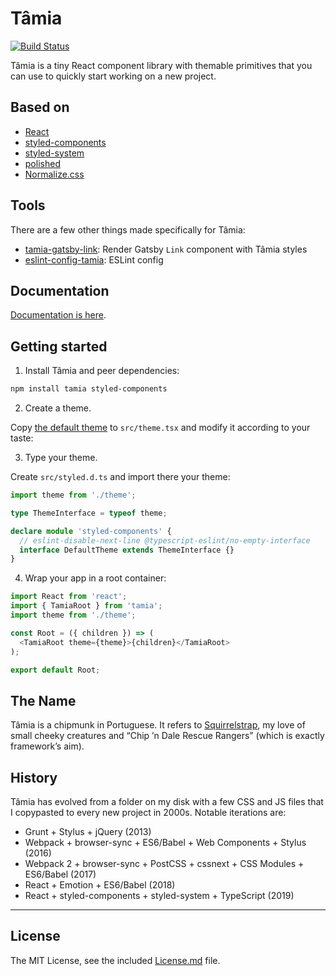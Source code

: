 # Tâmia

[![Build Status](https://travis-ci.org/tamiadev/tamia.png)](https://travis-ci.org/tamiadev/tamia)

Tâmia is a tiny React component library with themable primitives that you can use to quickly start working on a new project.

## Based on

- [React](https://reactjs.org/)
- [styled-components](https://www.styled-components.com/)
- [styled-system](https://styled-system.com/)
- [polished](https://polished.js.org/)
- [Normalize.css](https://necolas.github.io/normalize.css/)

## Tools

There are a few other things made specifically for Tâmia:

- [tamia-gatsby-link](https://github.com/tamiadev/tamia-gatsby-link): Render Gatsby `Link` component with Tâmia styles
- [eslint-config-tamia](https://github.com/tamiadev/eslint-config-tamia): ESLint config

## Documentation

[Documentation is here](https://tamiadev.github.io/tamia/).

## Getting started

1. Install Tâmia and peer dependencies:

```bash
npm install tamia styled-components
```

2. Create a theme.

Copy [the default theme](https://github.com/tamiadev/tamia/blob/master/src/theme.tsx) to `src/theme.tsx` and modify it according to your taste:

3. Type your theme.

Create `src/styled.d.ts` and import there your theme:

```ts
import theme from './theme';

type ThemeInterface = typeof theme;

declare module 'styled-components' {
  // eslint-disable-next-line @typescript-eslint/no-empty-interface
  interface DefaultTheme extends ThemeInterface {}
}
```

4. Wrap your app in a root container:

```js static
import React from 'react';
import { TamiaRoot } from 'tamia';
import theme from './theme';

const Root = ({ children }) => (
  <TamiaRoot theme={theme}>{children}</TamiaRoot>
);

export default Root;
```

## The Name

Tâmia is a chipmunk in Portuguese. It refers to [Squirrelstrap](https://github.com/sapegin/squirrelstrap), my love of small cheeky creatures and “Chip ’n Dale Rescue Rangers” (which is exactly framework’s aim).

## History

Tâmia has evolved from a folder on my disk with a few CSS and JS files that I copypasted to every new project in 2000s. Notable iterations are:

- Grunt + Stylus + jQuery (2013)
- Webpack + browser-sync + ES6/Babel + Web Components + Stylus (2016)
- Webpack 2 + browser-sync + PostCSS + cssnext + CSS Modules + ES6/Babel (2017)
- React + Emotion + ES6/Babel (2018)
- React + styled-components + styled-system + TypeScript (2019)

---

## License

The MIT License, see the included [License.md](License.md) file.
